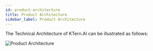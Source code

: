 ```yaml
---
id: product-architecture
title: Product Architecture
sidebar_label: Product Architecture
---
```


The Technical Architecture of KTern.AI can be illustrated as follows:

![Product Architecture](https://storage.googleapis.com/ktern-docs-files/product-architecture.png)